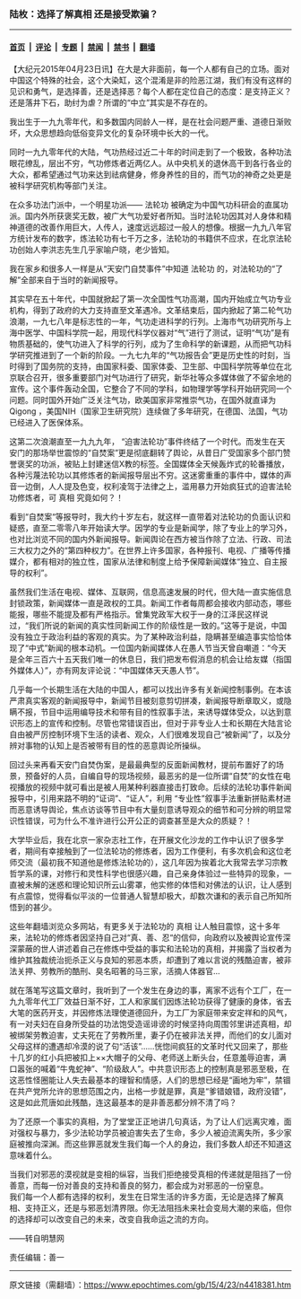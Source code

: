 ### 陆枚：选择了解真相 还是接受欺骗？

---

#### [首页](../../../..?n4418381) &nbsp;|&nbsp; [评论](../../../../../epoch-comment?n4418381) &nbsp;|&nbsp; [专题](../../../../../epoch-special?n4418381) &nbsp;|&nbsp; [禁闻](../../../../../epoch-news?n4418381) &nbsp;|&nbsp; [禁书](../../../../../books?n4418381) &nbsp;|&nbsp; [翻墙](https://github.com/gfw-breaker/nogfw/blob/master/README.md?n4418381)


<div class="post_content" id="artbody" itemprop="articleBody">
 <!-- article content begin -->
 <p>
  【大纪元2015年04月23日讯】在大是大非面前，每一个人都有自己的立场。面对中国这个特殊的社会，这个大染缸，这个混淆是非的险恶江湖，我们有没有这样的见识和勇气，是选择善，还是选择恶？每个人都在定位自己的态度：是支持正义？还是落井下石，助纣为虐？所谓的“中立”其实是不存在的。
 </p>
 <p>
  我出生于一九九零年代，和多数国内同龄人一样，是在社会问题严重、道德日渐败坏，大众思想趋向低俗变异文化的复杂环境中长大的一代。
 </p>
 <p>
  同时一九九零年代的大陆，气功热经过近二十年的时间走到了一个极致，各种功法眼花缭乱，层出不穷，气功修炼者近两亿人。从中央机关的退休高干到各行各业的大众，都希望通过气功来达到祛病健身，修身养性的目的，而气功的神奇之处更是被科学研究机构等部门关注。
 </p>
 <p>
  在众多功法门派中，一个明星功派——
  <ok href="https://www.epochtimes.com/gb/tag/%E6%B3%95%E8%BD%AE%E5%8A%9F.html">
   法轮功
  </ok>
  被确定为中国气功科研会的直属功派。国内外所获褒奖无数，被广大气功爱好者所知。当时法轮功因其对人身体和精神道德的改善作用巨大，人传人，速度远远超过一般人的想像。根据一九九八年官方统计发布的数字，炼法轮功有七千万之多，法轮功的书籍供不应求，在北京法轮功创始人李洪志先生几乎家喻户晓，老少皆知。
 </p>
 <p>
  我在家乡和很多人一样是从“天安门自焚事件”中知道
  <ok href="https://www.epochtimes.com/gb/tag/%E6%B3%95%E8%BD%AE%E5%8A%9F.html">
   法轮功
  </ok>
  的，对法轮功的“了解”全部来自于当时的新闻报导。
 </p>
 <p>
  其实早在五十年代，中国就掀起了第一次全国性气功高潮，国内开始成立气功专业机构，得到了政府的大力支持直至文革遇冷。文革结束后，国内掀起了第二轮气功浪潮，一九七八年是标志性的一年，气功走进科学的行列。上海市气功研究所与上海中医学、中国科学院一起，用现代科学仪器对“气”进行了测试，证明“气功”是有物质基础的，使气功进入了科学的行列，成为了生命科学的新课题，从而把气功科学研究推进到了一个新的阶段。一九七九年的“气功报告会”更是历史性的时刻，当时得到了国务院的支持，由国家科委、国家体委、卫生部、中国科学院等单位在北京联合召开，很多重要部门对气功进行了研究，新华社等众多媒体做了不留余地的宣传。这个事件轰动全国，它整合了不同的学科，如物理学等学科开始研究同一个问题。同时国外开始广泛关注气功，欧美国家非常推崇气功，在国外就直译为Qigong ，美国NIH（国家卫生研究院）连续做了多年研究，在德国、法国，气功已经进入了医保体系。
 </p>
 <p>
  这第二次浪潮直至一九九九年， “迫害法轮功”事件终结了一个时代。而发生在天安门的那场举世震惊的“自焚案”更是彻底翻转了舆论，从昔日广受国家多个部门赞誉褒奖的功派，被贴上封建迷信X教的标签。全国媒体全天候轰炸式的轮番播放，各种污蔑法轮功以其修炼者的新闻报导层出不穷。这迷雾重重的事件中，媒体的声音一边倒，人人提及色变，权利凌驾于法律之上，滥用暴力开始疯狂式的迫害法轮功修炼者，可
  <ok href="https://www.epochtimes.com/gb/tag/%E7%9C%9F%E7%9B%B8.html">
   真相
  </ok>
  究竟如何？！
 </p>
 <p>
  看到“自焚案“等报导时，我大约十岁左右，就这样一直带着对法轮功的负面认识和疑惑，直至二零零八年开始读大学。因学的专业是新闻学，除了专业上的学习外，也对比浏览不同的国内外新闻报导。新闻舆论在西方被当作除了立法、行政、司法三大权力之外的“第四种权力”。在世界上许多国家，各种报刊、电视、广播等传播媒介，都有相对的独立性，国家从法律和制度上给予保障新闻媒体“独立、自主报导的权利”。
 </p>
 <p>
  虽然我们生活在电视、媒体、互联网，信息高速发展的时代，但大陆一直实施信息封锁政策，新闻媒体一直是政权的工具。新闻工作者每周都会接收内部动态，哪些能报，哪些不能提及都有严格指示。曾集党政军大权于一身的江泽民这样说过，“我们所说的新闻的真实性同新闻工作的阶级性是一致的。”这等于是说，中国没有独立于政治利益的客观的真实。为了某种政治利益，隐瞒甚至编造事实恰恰体现了“中式”新闻的根本动机。一位国内新闻媒体人在愚人节当天曾自嘲道：“今天是全年三百六十五天我们唯一的休息日，我们把发布假消息的机会让给友媒（指国外媒体人）”，亦有网友评论说：“中国媒体天天愚人节”。
 </p>
 <p>
  几乎每一个长期生活在大陆的中国人，都可以找出许多有关新闻控制事例。在本该严肃真实客观的新闻报导中，新闻节目被刻意剪切拼凑，新闻报导断章取义，或隐瞒不报，节目中运用编导技术和带有目的性叙事手法，来诱导媒体受众，以达到意识形态上的宣传和控制。尽管也常错误百出，但对于非专业人士和长期在大陆言论自由被严厉控制环境下生活的读者、观众，人们很难发现自己“被新闻”了，以及分辨对事物的认知上是否被带有目的性的恶意舆论所操纵。
 </p>
 <p>
  回过头来再看天安门自焚伪案，是最最典型的反面新闻教材，提前布置好了的场景，预备好的人员，自编自导的现场视频，最恶劣的是一位所谓“自焚”的女性在电视播放的视频中就可看出是被人用某种利器直接击打致命。后续的法轮功事件新闻报导中，引用来路不明的“证词”、“证人”，利用 “专业性”叙事手法重新拼贴素材进而恶意诱导舆论，焦点访谈等节目中有大量刻意诱导观众的细节和可分辨的明显常识性错误，可为什么不准许进行公开公正的调查甚至是大众的质疑？！
 </p>
 <p>
  大学毕业后，我在北京一家杂志社工作，在开展文化沙龙的工作中认识了很多学者，期间有幸接触到了一位法轮功的修炼者，因为工作便利，有多次机会和这位老师交流（最初我不知道他是修炼法轮功的），这几年因为挨着北大我常去学习宗教哲学系的课，对修行和灵性科学也很感兴趣，自己亲身体验过一些特异的现象，一直被未解的迷惑和理论知识所云山雾罩，他实修的体悟和对佛法的认识，让人感到有点震惊，觉得看似平淡的一位普通人智慧却极大，却数次谦和的表示自己所知所悟到的甚少。
 </p>
 <p>
  这些年翻墙浏览众多网站，有更多关于法轮功的
  <ok href="https://www.epochtimes.com/gb/tag/%E7%9C%9F%E7%9B%B8.html">
   真相
  </ok>
  让人触目震惊，这十多年来，法轮功的修炼者因坚持自己对“真、善、忍“的信仰，向政府以及被舆论宣传深深蒙蔽的世人讲述着自己在修炼中受益的事实和法轮功的真相，并揭露了当权者为维护其独裁统治扼杀正义与良知的邪恶本质，却遭到了难以言说的残酷迫害，被非法关押、劳教所的酷刑、臭名昭著的马三家，活摘人体器官…
 </p>
 <p>
  就在落笔写这篇文章时，我听到了一个发生在身边的事，离家不远有个工厂，在一九九零年代工厂效益日渐不好，工人和家属们因炼法轮功获得了健康的身体，省去大笔的医药开支，并因修炼法理使道德回升，为工厂为家庭带来安定祥和的风气，有一对夫妇在自身所受益的功法饱受造谣诽谤的时候坚持向周围邻里讲述真相，却被绑架劳教迫害，丈夫死在了劳教所里，妻子仍在被非法关押，而他们的女儿面对父母这样的遭遇却冷漠的说了句“活该”……恍惚间疯狂的文革时代又回来了，那些十几岁的红小兵把被扣上××大帽子的父母、老师送上断头台，任意羞辱迫害，满口嚣张的喊着“牛鬼蛇神”、“阶级敌人”。中共意识形态上的控制真是邪恶至极，在这恶性怪圈能让人失去最基本的理智和情感，人们的思想已经是“画地为牢”，禁锢在共产党所允许的思想范围之内，出格一步就是罪，真是“爹错娘错，政府没错”，这是如此荒唐如此残酷，连这最基本的是非善恶都分辨不清了吗？
 </p>
 <p>
  为了还原一个事实的真相，为了堂堂正正地讲几句真话，为了让人们远离灾难，面对强权与暴力，多少法轮功学员被迫害失去了生命，多少人被迫流离失所，多少家庭被推向深渊。而这些罪恶就发生我们每一个人的身边，我们多数人却还不知道这意味着什么。
 </p>
 <p>
  当我们对邪恶的漠视就是变相的纵容，当我们拒绝接受真相的传递就是阻挡了一份善意，而每一份对善良的支持和善良的努力，都会成为对邪恶的一份窒息。
  <br/>
  我们每一个人都有选择的权利，发生在日常生活的许多方面，无论是选择了解真相、支持正义，还是与邪恶划清界限。你无法阻挡未来社会变局大潮的来临，但你的选择却可以改变自己的未来，改变自我命运之流的方向。
 </p>
 <p>
  ——转自明慧网
 </p>
 <p>
  责任编辑：善一
 </p>
 <!-- article content end -->
 <div id="below_article_ad">
 </div>
</div>


---

原文链接（需翻墙）：https://www.epochtimes.com/gb/15/4/23/n4418381.htm